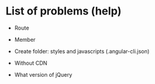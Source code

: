 # List of problems (help)

- Route
- Member

- Create folder: styles and javascripts (.angular-cli.json)
- Without CDN
- What version of jQuery
